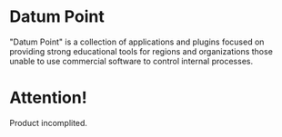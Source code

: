 # Datum Point
"Datum Point" is a collection of applications and plugins focused on providing strong educational tools for regions and organizations those unable to use commercial software to control internal processes.

# Attention!
Product incomplited.
